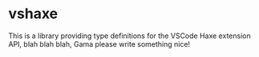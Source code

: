 # vshaxe

This is a library providing type definitions for the VSCode Haxe extension API, blah blah blah, Gama please write something nice!